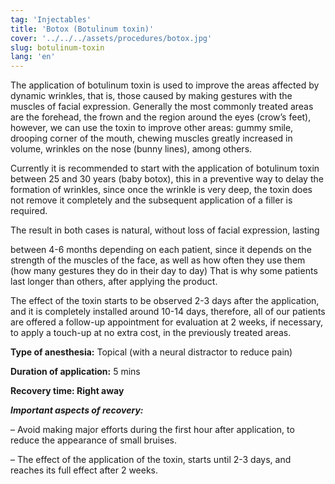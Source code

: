 ```yaml
---
tag: 'Injectables'
title: 'Botox (Botulinum toxin)'
cover: '../../../assets/procedures/botox.jpg'
slug: botulinum-toxin
lang: 'en'
---
```


The application of botulinum toxin is used to improve the areas affected by dynamic wrinkles, that is, those caused by making gestures with the muscles of facial expression. Generally the most commonly treated areas are the forehead, the frown and the region around the eyes (crow’s feet), however, we can use the toxin to improve other areas: gummy smile, drooping corner of the mouth, chewing muscles greatly increased in volume, wrinkles on the nose (bunny lines), among others.

Currently it is recommended to start with the application of botulinum toxin between 25 and 30 years (baby botox), this in a preventive way to delay the formation of wrinkles, since once the wrinkle is very deep, the toxin does not remove it completely and the subsequent application of a filler is required.

The result in both cases is natural, without loss of facial expression, lasting

between 4-6 months depending on each patient, since it depends on the strength of the muscles of the face, as well as how often they use them (how many gestures they do in their day to day) That is why some patients last longer than others, after applying the product.

The effect of the toxin starts to be observed 2-3 days after the application, and it is completely installed around 10-14 days, therefore, all of our patients are offered a follow-up appointment for evaluation at 2 weeks, if necessary, to apply a touch-up at no extra cost, in the previously treated areas.

**Type of anesthesia:** Topical (with a neural distractor to reduce pain)

**Duration of application:** 5 mins

**Recovery time: Right away**

**_Important aspects of recovery:_**

– Avoid making major efforts during the first hour after application, to reduce the appearance of small bruises.

– The effect of the application of the toxin, starts until 2-3 days, and reaches its full effect after 2 weeks.
